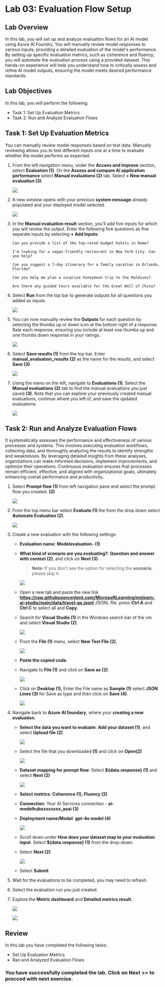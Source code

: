 # Lab 03: Evaluation Flow Setup

## Lab Overview
In this lab, you will set up and analyze evaluation flows for an AI model using Azure AI Foundry. You will manually review model responses to various inputs, providing a detailed evaluation of the model's performance. By setting up specific evaluation metrics, such as coherence and fluency, you will automate the evaluation process using a provided dataset. This hands-on experience will help you understand how to critically assess and refine AI model outputs, ensuring the model meets desired performance standards.

## Lab Objectives
In this lab, you will perform the following:
- Task 1: Set Up Evaluation Metrics
- Task 2: Run and Analyze Evaluation Flows

## Task 1: Set Up Evaluation Metrics

You can manually review model responses based on test data. Manually reviewing allows you to test different inputs one at a time to evaluate whether the model performs as expected.

1. From the left navigation menu, under the **Access and Improve** section, select **Evaluation (1)**. On the **Assess and compare AI application performance** select **Manual evaluations (2)** tab. Select **+ New manual evaluation (3)**.

   ![](./media/evaluation-1.png)

1. A new window opens with your previous **system message** already populated and your deployed model selected.

   ![](./media/d50.png)

1. In the **Manual evaluation result** section, you'll add five inputs for which you will review the output. Enter the following five questions as five separate inputs by selecting **+ Add Inputs**:

   `Can you provide a list of the top-rated budget hotels in Rome?`

   `I'm looking for a vegan-friendly restaurant in New York City. Can you help?`

   `Can you suggest a 7-day itinerary for a family vacation in Orlando, Florida?`

   `Can you help me plan a surprise honeymoon trip to the Maldives?`

   `Are there any guided tours available for the Great Wall of China?`

1. Select **Run** from the top bar to generate outputs for all questions you added as inputs.

    ![](./media/image-20.png)

1. You can now manually review the **Outputs** for each question by selecting the thumbs up or down icon at the bottom right of a response. Rate each response, ensuring you include at least one thumbs up and one thumbs down response in your ratings.

   ![](./media/d51.png)

1. Select **Save results (1)** from the top bar. Enter **manual_evaluation_results (2)** as the name for the results, and select **Save (3)**.

   ![](./media/gpt-4-demo18.png)
   
1. Using the menu on the left, navigate to **Evaluations (1)**. Select the **Manual evaluations (2)** tab to find the manual evaluations you just saved **(3)**. Note that you can explore your previously created manual evaluations, continue where you left of, and save the updated evaluations.

   ![](./media/manual.png)

## Task 2: Run and Analyze Evaluation Flows

It systematically assesses the performance and effectiveness of various processes and systems. This involves executing evaluation workflows, collecting data, and thoroughly analyzing the results to identify strengths and weaknesses. By leveraging detailed insights from these analyses, organizations can make informed decisions, implement improvements, and optimize their operations. Continuous evaluation ensures that processes remain efficient, effective, and aligned with organizational goals, ultimately enhancing overall performance and productivity.

1. Select **Prompt flow (1)** from left navigation pane and select the prompt flow you created. **(2)**

   ![](./media/d7.png)

1. From the top menu bar select **Evaluate (1)** the from the drop down select **Automate Evaluation (2)**.

   ![](./media/evaluations-1.png)

1. Create a new evaluation with the following settings:
    - **Evaluation name**: **Modelevaluation-<inject key="DeploymentID" enableCopy="false"/> (1)**
    - **What kind of scenario are you evaluating?**: **Question and answer with context (2)**, and click on **Next (3)**.
       > **Note:** If you don't see the option for selecting the **scenario**, please skip it.
       
       ![](./media/modelevaluation-1.png)

    - Open a new tab and paste the new link **https://raw.githubusercontent.com/MicrosoftLearning/mslearn-ai-studio/main/data/travel-qa.jsonl** JSONL file. press **Ctrl A** 
      and **Ctrl C** to select all and **Copy**.
  
    - Search for **Visual Studio (1)** in the Windows search bar of the vm and select **Visual Studio (2)**.

       ![](./media/vsc.png)

    - From the **File (1)** menu, select **New Text File (2)**, 

       ![](./media/d8.png)

    - **Paste the copied code**.

    - Navigate to **File (1)** and click on **Save as (2)**.    

       ![](./media/d9.png)    

    - Click on **Desktop (1)**, Enter the File name as **Sample (1)** select **JSON Lines (3)** for Save as type and then click on **Save (4)**.

       ![](./media/d10.png)        

1. Navigate back to **Azure AI foundary**, where your **creating a new evaluation**.
   
    - **Select the data you want to evaluate**: **Add your dataset (1)**, and select **Upload file (2)**.
  
         ![](./media/image-22.png)

    - Select the file that you downloaded **(1)** and click on **Open(2)**

         ![](./media/d11.png)    

    - **Dataset mapping for prompt flow**: Select **${data.response} (1)** and select **Next (2)** 

         ![](./media/d12.png)  

    - **Select metrics**: **Coherence (1), Fluency (2)**
    - **Connection**: Your AI Services connection - **ai-modelhub<inject key="DeploymentID" enableCopy="false"/>xxxxxxxx_aoai (3)**
    - **Deployment name/Model**: **gpt-4o model (4)**

         ![](./media/d13.png)  

    - Scroll down under **How does your dataset map to your evaluation input**. Select **${data.response} (1)** from the drop-down.
    - Select **Next (2)**

         ![](./media/d14.png)  

    - Select **Submit**

1. Wait for the evaluations to be completed, you may need to refresh.

1. Select the evaluation run you just created.

1. Explore the **Metric dashboard** and **Detailed metrics result**.

    ![](./media/image-26.png)

    ![](./media/image-27.png)

## Review
In this lab you have completed the following tasks:
- Set Up Evaluation Metrics
- Ran and Analyzed Evaluation Flows

### You have successfully completed the lab. Click on **Next >>** to procced with next exercise.
